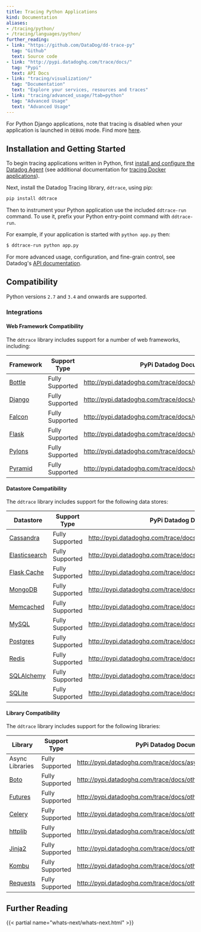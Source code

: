 ```yaml
---
title: Tracing Python Applications
kind: Documentation
aliases:
- /tracing/python/
- /tracing/languages/python/
further_reading:
- link: "https://github.com/DataDog/dd-trace-py"
  tag: "Github"
  text: Source code
- link: "http://pypi.datadoghq.com/trace/docs/"
  tag: "Pypi"
  text: API Docs
- link: "tracing/visualization/"
  tag: "Documentation"
  text: "Explore your services, resources and traces"
- link: "tracing/advanced_usage/?tab=python"
  tag: "Advanced Usage"
  text: "Advanced Usage"
---
```


<div class="alert alert-info">
For Python Django applications, note that tracing is disabled when your application is launched in <code>DEBUG</code> mode. Find more <a href="http://pypi.datadoghq.com/trace/docs/web_integrations.html#django">here</a>.
</div>

## Installation and Getting Started

To begin tracing applications written in Python, first [install and configure the Datadog Agent][1] (see additional documentation for [tracing Docker applications][2]).

Next, install the Datadog Tracing library, `ddtrace`, using pip:

```python
pip install ddtrace
```

Then to instrument your Python application use the included `ddtrace-run` command. To use it, prefix your Python entry-point command with `ddtrace-run`.

For example, if your application is started with `python app.py` then:

```sh
$ ddtrace-run python app.py
```

For more advanced usage, configuration, and fine-grain control, see Datadog's [API documentation][3].


## Compatibility

Python versions `2.7` and `3.4` and onwards are supported.

### Integrations

#### Web Framework Compatibility

The `ddtrace` library includes support for a number of web frameworks, including:

|                Framework                 |  Support Type   |                     PyPi Datadog Documentation                     |
| ---------------------------------------- | --------------- | ------------------------------------------------------------------ |
| [Bottle][4]          | Fully Supported | http://pypi.datadoghq.com/trace/docs/web_integrations.html#bottle  |
| [Django][5] | Fully Supported | http://pypi.datadoghq.com/trace/docs/web_integrations.html#django  |
| [Falcon][6]   | Fully Supported | http://pypi.datadoghq.com/trace/docs/web_integrations.html#falcon  |
| [Flask][7]         | Fully Supported | http://pypi.datadoghq.com/trace/docs/web_integrations.html#flask   |
| [Pylons][8]      | Fully Supported | http://pypi.datadoghq.com/trace/docs/web_integrations.html#pylons  |
| [Pyramid][9]       | Fully Supported | http://pypi.datadoghq.com/trace/docs/web_integrations.html#pyramid |

#### Datastore Compatibility

The `ddtrace` library includes support for the following data stores:

|                           Datastore                            |  Support Type   |                       PyPi Datadog Documentation                        |
| -------------------------------------------------------------- | --------------- | ----------------------------------------------------------------------- |
| [Cassandra][10]                     | Fully Supported | http://pypi.datadoghq.com/trace/docs/db_integrations.html#cassandra     |
| [Elasticsearch][11] | Fully Supported | http://pypi.datadoghq.com/trace/docs/db_integrations.html#elasticsearch |
| [Flask Cache][12]           | Fully Supported | http://pypi.datadoghq.com/trace/docs/db_integrations.html#flask-cache   |
| [MongoDB][13]             | Fully Supported | http://pypi.datadoghq.com/trace/docs/db_integrations.html#mongodb       |
| [Memcached][14]                            | Fully Supported | http://pypi.datadoghq.com/trace/docs/db_integrations.html#memcached     |
| [MySQL][15]                                | Fully Supported | http://pypi.datadoghq.com/trace/docs/db_integrations.html#mysql         |
| [Postgres][16]                        | Fully Supported | http://pypi.datadoghq.com/trace/docs/db_integrations.html#postgres      |
| [Redis][17]                                     | Fully Supported | http://pypi.datadoghq.com/trace/docs/db_integrations.html#redis         |
| [SQLAlchemy][18]                      | Fully Supported | http://pypi.datadoghq.com/trace/docs/db_integrations.html#sqlalchemy    |
| [SQLite][19]                              | Fully Supported | http://pypi.datadoghq.com/trace/docs/db_integrations.html#sqlite        |


#### Library Compatibility

The `ddtrace` library includes support for the following libraries:

|                               Library                                |  Support Type   |                      PyPi Datadog Documentation                       |
| -------------------------------------------------------------------- | --------------- | --------------------------------------------------------------------- |
| Async Libraries                                                      | Fully Supported | http://pypi.datadoghq.com/trace/docs/async_integrations.html          |
| [Boto][20]                        | Fully Supported | http://pypi.datadoghq.com/trace/docs/other_integrations.html#boto     |
| [Futures][21] | Fully Supported | http://pypi.datadoghq.com/trace/docs/other_integrations.html#futures  |
| [Celery][22]                              | Fully Supported | http://pypi.datadoghq.com/trace/docs/other_integrations.html#celery   |
| [httplib][23]            | Fully Supported | http://pypi.datadoghq.com/trace/docs/other_integrations.html#httplib  |
| [Jinja2][24]                                    | Fully Supported | http://pypi.datadoghq.com/trace/docs/other_integrations.html#jinja2   |
| [Kombu][25]                     | Fully Supported | http://pypi.datadoghq.com/trace/docs/other_integrations.html#kombu    |
| [Requests][26]               | Fully Supported | http://pypi.datadoghq.com/trace/docs/other_integrations.html#requests |


## Further Reading

{{< partial name="whats-next/whats-next.html" >}}

[1]: /tracing/setup
[2]: /tracing/setup/docker/
[3]: http://pypi.datadoghq.com/trace/docs/
[4]: https://bottlepy.org/
[5]: https://www.djangoproject.com/
[6]: https://falconframework.org/
[7]: http://flask.pocoo.org/
[8]: http://pylonsproject.org/
[9]: https://trypyramid.com/
[10]: https://cassandra.apache.org/
[11]: https://www.elastic.co/products/elasticsearch
[12]: https://pythonhosted.org/Flask-Cache/
[13]: https://www.mongodb.com/what-is-mongodb
[14]: https://memcached.org/
[15]: https://www.mysql.com/
[16]: https://www.postgresql.org/
[17]: https://redis.io/
[18]: https://www.sqlalchemy.org/
[19]: https://www.sqlite.org/
[20]: http://docs.pythonboto.org/en/latest/
[21]: https://docs.python.org/3/library/concurrent.futures.html
[22]: http://www.celeryproject.org/
[23]: https://docs.python.org/2/library/httplib.html
[24]: http://jinja.pocoo.org/
[25]: https://kombu.readthedocs.io/en/latest/
[26]: http://docs.python-requests.org/en/master/

